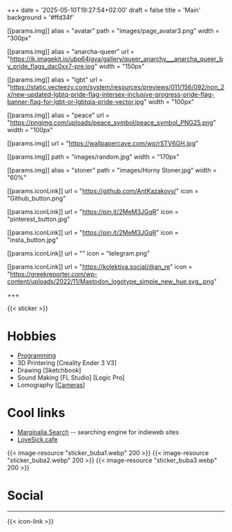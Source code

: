 +++
date = '2025-05-10T19:27:54+02:00'
draft = false
title = 'Main'
background = '#ffd34f'

[[params.img]]
alias = "avatar"
path = "images/page_avatar3.png"
width = "300px"

[[params.img]]
alias = "anarcha-queer"
url = "https://ik.imagekit.io/ubp64igya/gallery/queer_anarchy___anarcha_queer_by_pride_flags_dac0xx7-pre.jpg"
width = "150px"

[[params.img]]
alias = "lgbt"
url = "https://static.vecteezy.com/system/resources/previews/011/156/092/non_2x/new-updated-lgbtq-pride-flag-intersex-inclusive-progress-pride-flag-banner-flag-for-lgbt-or-lgbtqia-pride-vector.jpg"
width = "100px"

[[params.img]]
alias = "peace"
url = "https://pngimg.com/uploads/peace_symbol/peace_symbol_PNG25.png"
width = "100px"

[[params.img]]
url = "https://wallpapercave.com/wp/rSTV6GH.jpg"

[[params.img]]
path = "images/random.jpg"
width = "170px"

[[params.img]]
alias = "stoner"
path = "images/Horny Stoner.jpg"
width = "60%"



[[params.iconLink]]
url = "https://github.com/AntKazakovv/"
icon = "Github_button.png"

[[params.iconLink]]
url = "https://pin.it/2MeM3JGqR"
icon = "pinterest_button.jpg"

[[params.iconLink]]
url = "https://pin.it/2MeM3JGqR"
icon = "insta_button.jpg"

[[params.iconLink]]
url = ""
icon = "telegram.png"

[[params.iconLink]]
url = "https://kolektiva.social/@an_re"
icon = "https://greekreporter.com/wp-content/uploads/2022/11/Mastodon_logotype_simple_new_hue.svg_.png"


+++

{{< sticker >}}

# Hobbies
- [Programming](programming)
- 3D Printering [Creality Ender 3 V3]
- Drawing [Sketchbook]
- Sound Making [FL Studio] [Logic Pro]
- Lomography [[Cameras](cameras)]

# Cool links
- [Marginalia Search](https://marginalia-search.com/) -- searching engine for indieweb sites
- [LoveSick.cafe](https://lovesick.cafe/)


<!-- <img width="400px" src="./buba.jpg"></img> -->
<div style="display: flex">
  {{< image-resource "sticker_buba1.webp" 200 >}}
  {{< image-resource "sticker_buba2.webp" 200 >}}
  {{< image-resource "sticker_buba3.webp" 200 >}}
</div>

# Social
---
{{< icon-link >}}
